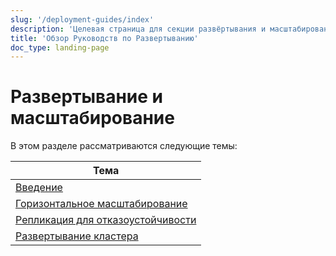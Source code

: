 ```yaml
---
slug: '/deployment-guides/index'
description: 'Целевая страница для секции развёртывания и масштабирования'
title: 'Обзор Руководств по Развертыванию'
doc_type: landing-page
---
```

# Развертывание и масштабирование

В этом разделе рассматриваются следующие темы:

| Тема                                                            |
|------------------------------------------------------------------|
| [Введение](/architecture/introduction)                    |
| [Горизонтальное масштабирование](/architecture/horizontal-scaling)               |
| [Репликация для отказоустойчивости](/architecture/replication)  |
| [Развертывание кластера](/architecture/cluster-deployment)        |